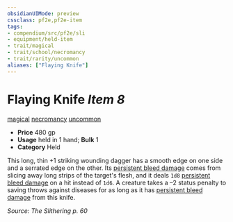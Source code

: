 ```yaml
---
obsidianUIMode: preview
cssclass: pf2e,pf2e-item
tags:
- compendium/src/pf2e/sli
- equipment/held-item
- trait/magical
- trait/school/necromancy
- trait/rarity/uncommon
aliases: ["Flaying Knife"]
---
```

# Flaying Knife *Item 8*  
[magical](magical.md)  [necromancy](necromancy.md)  [uncommon](uncommon.md)  

- **Price** 480 gp
- **Usage** held in 1 hand; **Bulk** 1
- **Category** Held

This long, thin +1 striking wounding dagger has a smooth edge on one side and a serrated edge on the other. Its [persistent bleed damage](conditions.md#Persistent%20Damage) comes from slicing away long strips of the target's flesh, and it deals `1d8` [persistent bleed damage](conditions.md#Persistent%20Damage) on a hit instead of `1d6`. A creature takes a –2 status penalty to saving throws against diseases for as long as it has [persistent bleed damage](conditions.md#Persistent%20Damage) from this knife.

*Source: The Slithering p. 60*